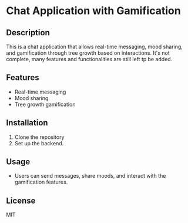 # Chat Application with Gamification

## Description
This is a chat application that allows real-time messaging, mood sharing, and gamification through tree growth based on interactions.
It's not complete, many features and functionalities are still left tp be added. 

## Features
- Real-time messaging
- Mood sharing
- Tree growth gamification

## Installation
1. Clone the repository
2. Set up the backend.

## Usage
- Users can send messages, share moods, and interact with the gamification features.

## License
MIT
